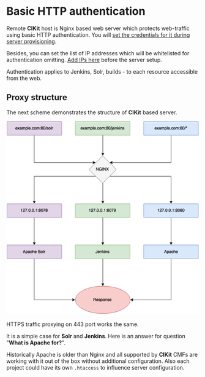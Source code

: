# Basic HTTP authentication

Remote **CIKit** host is Nginx based web server which protects web-traffic using basic HTTP authentication. You will [set the credentials for it during server provisioning](../../scripts/provision.yml#L39-L55).

Besides, you can set the list of IP addresses which will be whitelisted for authentication omitting. [Add IPs here](../../scripts/vars/ip.yml) before the server setup.

Authentication applies to Jenkins, Solr, builds - to each resource accessible from the web.

## Proxy structure

The next scheme demonstrates the structure of **CIKit** based server.

![Proxy structure](images/proxy-structure.png)

HTTPS traffic proxying on 443 port works the same.

It is a simple case for **Solr** and **Jenkins**. Here is an answer for question "**What is Apache for?**".

Historically Apache is older than Nginx and all supported by **CIKit** CMFs are working with it out of the box without additional configuration. Also each project could have its own `.htaccess` to influence server configuration.
